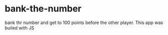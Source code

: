 # bank-the-number
bank thr number and get to 100 points before the other player.
This app was builed with JS
